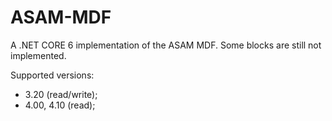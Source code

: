# ASAM-MDF

A .NET CORE 6 implementation of the ASAM MDF. Some blocks are still not implemented.

Supported versions:
- 3.20 (read/write);
- 4.00, 4.10 (read);
